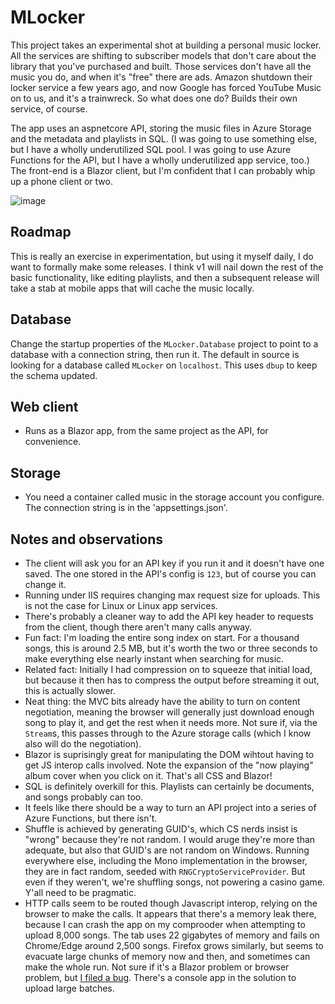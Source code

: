 # MLocker
This project takes an experimental shot at building a personal music locker. All the services are shifting to subscriber models that don't care about the library that you've purchased and built. Those services don't have all the music you do, and when it's "free" there are ads. Amazon shutdown their locker service a few years ago, and now Google has forced YouTube Music on to us, and it's a trainwreck. So what does one do? Builds their own service, of course.  

The app uses an aspnetcore API, storing the music files in Azure Storage and the metadata and playlists in SQL. (I was going to use something else, but I have a wholly underutilized SQL pool. I was going to use Azure Functions for the API, but I have a wholly underutilized app service, too.) The front-end is a Blazor client, but I'm confident that I can probably whip up a phone client or two.

![image](https://user-images.githubusercontent.com/2114255/98284863-bdbc5780-1f6f-11eb-9aa0-7c563d78b1f0.png)

## Roadmap
This is really an exercise in experimentation, but using it myself daily, I do want to formally make some releases. I think v1 will nail down the rest of the basic functionality, like editing playlists, and then a subsequent release will take a stab at mobile apps that will cache the music locally.

## Database
Change the startup properties of the `MLocker.Database` project to point to a database with a connection string, then run it. The default in source is looking for a database called `MLocker` on `localhost`. This uses `dbup` to keep the schema updated.

## Web client
* Runs as a Blazor app, from the same project as the API, for convenience.

## Storage
* You need a container called music in the storage account you configure. The connection string is in the 'appsettings.json'.

## Notes and observations
* The client will ask you for an API key if you run it and it doesn't have one saved. The one stored in the API's config is `123`, but of course you can change it.
* Running under IIS requires changing max request size for uploads. This is not the case for Linux or Linux app services.
* There's probably a cleaner way to add the API key header to requests from the client, though there aren't many calls anyway.
* Fun fact: I'm loading the entire song index on start. For a thousand songs, this is around 2.5 MB, but it's worth the two or three seconds to make everything else nearly instant when searching for music.
* Related fact: Initially I had compression on to squeeze that initial load, but because it then has to compress the output before streaming it out, this is actually slower.
* Neat thing: the MVC bits already have the ability to turn on content negotiation, meaning the browser will generally just download enough song to play it, and get the rest when it needs more. Not sure if, via the `Stream`s, this passes through to the Azure storage calls (which I know also will do the negotiation).
* Blazor is suprisingly great for manipulating the DOM wihtout having to get JS interop calls involved. Note the expansion of the "now playing" album cover when you click on it. That's all CSS and Blazor!
* SQL is definitely overkill for this. Playlists can certainly be documents, and songs probably can too.
* It feels like there should be a way to turn an API project into a series of Azure Functions, but there isn't.
* Shuffle is achieved by generating GUID's, which CS nerds insist is "wrong" because they're not random. I would aruge they're more than adequate, but also that GUID's are not random on Windows. Running everywhere else, including the Mono implementation in the browser, they are in fact random, seeded with `RNGCryptoServiceProvider`. But even if they weren't, we're shuffling songs, not powering a casino game. Y'all need to be pragmatic.
* HTTP calls seem to be routed though Javascript interop, relying on the browser to make the calls. It appears that there's a memory leak there, because I can crash the app on my comprooder when attempting to upload 8,000 songs. The tab uses 22 gigabytes of memory and fails on Chrome/Edge around 2,500 songs. Firefox grows similarly, but seems to evacuate large chunks of memory now and then, and sometimes can make the whole run. Not sure if it's a Blazor problem or browser problem, but [I filed a bug](https://github.com/dotnet/aspnetcore/issues/27023). There's a console app in the solution to upload large batches.
